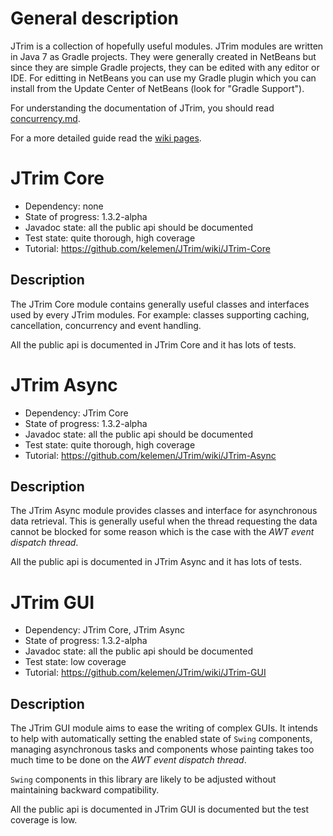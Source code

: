 General description
===================

JTrim is a collection of hopefully useful modules. JTrim modules are written in Java 7 as Gradle projects. They were generally created in NetBeans but since they are simple Gradle projects, they can be edited with any editor or IDE. For editting in NetBeans you can use my Gradle plugin which you can install from the Update Center of NetBeans (look for "Gradle Support").

For understanding the documentation of JTrim, you should read [concurrency.md](https://github.com/kelemen/JTrim/blob/master/concurrency.md).

For a more detailed guide read the [wiki pages](https://github.com/kelemen/JTrim/wiki).


JTrim Core
==========

- Dependency: none
- State of progress: 1.3.2-alpha
- Javadoc state: all the public api should be documented
- Test state: quite thorough, high coverage
- Tutorial: https://github.com/kelemen/JTrim/wiki/JTrim-Core

Description
-----------
The JTrim Core module contains generally useful classes and interfaces used by
every JTrim modules. For example: classes supporting caching, cancellation,
concurrency and event handling.

All the public api is documented in JTrim Core and it has lots of tests.


JTrim Async
===========

- Dependency: JTrim Core
- State of progress: 1.3.2-alpha
- Javadoc state: all the public api should be documented
- Test state: quite thorough, high coverage
- Tutorial: https://github.com/kelemen/JTrim/wiki/JTrim-Async

Description
-----------
The JTrim Async module provides classes and interface for asynchronous data
retrieval. This is generally useful when the thread requesting the data cannot
be blocked for some reason which is the case with the
*AWT event dispatch thread*.

All the public api is documented in JTrim Async and it has lots of tests.


JTrim GUI
=========

- Dependency: JTrim Core, JTrim Async
- State of progress: 1.3.2-alpha
- Javadoc state: all the public api should be documented
- Test state: low coverage
- Tutorial: https://github.com/kelemen/JTrim/wiki/JTrim-GUI

Description
-----------
The JTrim GUI module aims to ease the writing of complex GUIs. It intends
to help with automatically setting the enabled state of `Swing` components,
managing asynchronous tasks and components whose painting takes too much time
to be done on the *AWT event dispatch thread*.

`Swing` components in this library are likely to be adjusted without
maintaining backward compatibility.

All the public api is documented in JTrim GUI is documented but the test
coverage is low.

